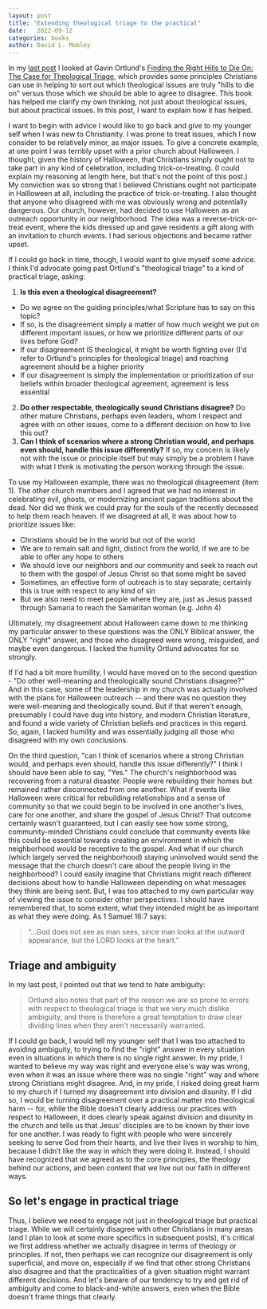 ```yaml
---
layout: post
title: "Extending theological triage to the practical"
date:   2022-09-12
categories: books
author: David L. Mobley
---
```


In my [last post](https://heisfaithful.github.io/books/2022/09/06/ortlund.html) I looked at Gavin Ortlund's [Finding the Right Hills to Die On: The Case for Theological Triage](https://amzn.to/3KZoRA7), which provides some principles Christians can use in helping to sort out which theological issues are truly "hills to die on" versus those which we should be able to agree to disagree. This book has helped me clarify my own thinking, not just about theological issues, but about practical issues. In this post, I want to explain how it has helped.

I want to begin with advice I would like to go back and give to my younger self when I was new to Christianity. I was prone to treat issues, which I now consider to be relatively minor, as major issues. To give a concrete example, at one point I was terribly upset with a prior church about Halloween. I thought, given the history of Halloween, that Christians simply ought not to take part in any kind of celebration, including trick-or-treating. (I could explain my reasoning at length here, but that's not the point of this post.) My conviction was so strong that I believed Christians ought not participate in Hallloween at all, including the practice of trick-or-treating. I also thought that anyone who disagreed with me was obviously wrong and potentially dangerous. Our church, however, had decided to use Halloween as an outreach opportunity in our neighborhood. The idea was a reverse-trick-or-treat event, where the kids dressed up and gave residents a gift along with an invitation to church events. I had serious objections and became rather upset.

If I could go back in time, though, I would want to give myself some advice. I think I'd advocate going past Ortlund's "theological triage" to a kind of practical triage, asking:
1) **Is this even a theological disagreement?**
  - Do we agree on the guiding principles/what Scripture has to say on this topic?
  - If so, is the disagreement simply a matter of how much weight we put on different important issues, or how we prioritize different parts of our lives before God?
  - If our disagreement IS theological, it might be worth fighting over (I'd refer to Ortlund's principles for theological triage) and reaching agreement should be a higher priority
  - If our disagreement is simply the implementation or prioritization of our beliefs within broader theological agreement, agreement is less essential
2) **Do other respectable, theologically sound Christians disagree?** Do other mature Christians, perhaps even leaders, whom I respect and agree with on other issues, come to a different decision on how to live this out?
3) **Can I think of scenarios where a strong Christian would, and perhaps even should, handle this issue differently?** If so, my concern is likely not with the issue or principle itself but may simply be a problem I have with what I think is motivating the person working through the issue.

To use my Halloween example, there was no theological disagreement (item 1). The other church members and I agreed that we had no interest in celebrating evil, ghosts, or modernizing ancient pagan traditions about the dead. Nor did we think we could pray for the souls of the recently deceased to help them reach heaven. If we disagreed at all, it was about how to prioritize issues like:
- Christians should be in the world but not of the world
- We are to remain salt and light, distinct from the world, if we are to be able to offer any hope to others
- We should love our neighbors and our community and seek to reach out to them with the gospel of Jesus Christ so that some might be saved
- Sometimes, an effective form of outreach is to stay separate; certainly this is true with respect to any kind of sin
- But we also need to meet people where they are, just as Jesus passed through Samaria to reach the Samaritan woman (e.g. John 4)

Ultimately, my disagreement about Halloween came down to me thinking my particular answer to these questions was the ONLY Biblical answer, the ONLY "right" answer, and those who disagreed were wrong, misguided, and maybe even dangerous. I lacked the humility Ortlund advocates for so strongly.

If I'd had a bit more humility, I would have moved on to the second question - "Do other well-meaning and theologically sound Christians disagree?" And in this case, some of the leadership in my church was actually involved with the plans for Halloween outreach -- and there was no question they were well-meaning and theologically sound. But if that weren't enough, presumably I could have dug into history, and modern Christian literature, and found a wide variety of Christian beliefs and practices in this regard. So, again, I lacked humility and was essentially judging all those who disagreed with my own conclusions.

On the third question, "can I think of scenarios where a strong Christian would, and perhaps even should, handle this issue differently?" I think I should have been able to say, "Yes." The church's neighborhood was recovering from a natural disaster. People were rebuilding their homes but remained rather disconnected from one another. What if events like Halloween were critical for rebuilding relationships and a sense of community so that we could begin to be involved in one another's lives, care for one another, and share the gospel of Jesus Christ? That outcome certainly wasn't guaranteed, but I can easily see how some strong, community-minded Christians could conclude that community events like this could be essential towards creating an environment in which  the neighborhood would be receptive to the gospel. And what if our church (which largely served the neighborhood) staying uninvolved would send the message that the church doesn't care about the people living in the neighborhood? I could easily imagine that Christians might reach different decisions about how to handle Halloween depending on what messages they think are being sent. But, I was too attached to my own particular way of viewing the issue to consider other perspectives. I should have remembered that, to some extent, what they intended might be as important as what they were doing. As 1 Samuel 16:7 says:
> “...God does not see as man sees, since man looks at the outward appearance, but the LORD looks at the heart.”

## Triage and ambiguity

In my last post, I pointed out that we tend to hate ambiguity:
> Ortlund also notes that part of the reason we are so prone to errors with respect to theological triage is that we very much dislike ambiguity, and there is therefore a great temptation to draw clear dividing lines when they aren’t necessarily warranted.

If I could go back, I would tell my younger self that I was too attached to avoiding ambiguity,  to trying to find the "right" answer in every situation  even in situations in which there is no single right answer. In my pride, I  wanted to believe my way was right and everyone else's way was wrong, even when it was an issue where there was no single "right" way and where strong Christians might disagree. And, in my pride, I risked doing great harm to my church if I turned my disagreement into division and disunity. If I did so, I would be turning disagreement over a practical matter into theological harm -- for, while the Bible doesn't clearly address our practices with respect to Halloween, it does clearly speak against division and disunity in the church and tells us that Jesus' disciples are to be known by their love for one another. I was ready to fight with people who were sincerely seeking to serve God from their hearts, and live their lives in worship to him, because I didn’t like the way in which they were doing it. Instead, I should have recognized that we agreed as to the core principles, the theology behind our actions, and been content that we live out our faith in different ways.

## So let's engage in practical triage

Thus, I believe we need to engage not just in theological triage but practical triage. While we will certainly disagree with other Christians in many areas (and I plan to look at some more specifics in subsequent posts), it's critical we first address whether we actually disagree in terms of theology or principles. If not, then perhaps we can recognize our disagreement is only superficial, and move on, especially if we find that other strong Christians also disagree and that the practicalities of a given situation might warrant different decisions. And let's beware of our tendency to try and get rid of ambiguity and come to black-and-white answers, even when the Bible doesn't frame things that clearly.

